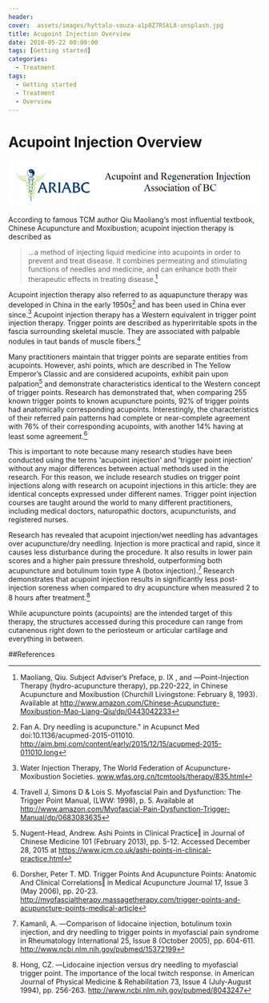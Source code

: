 ```yaml
---
header:
cover:  assets/images/hyttalo-souza-a1p0Z7RSkL8-unsplash.jpg
title: Acupoint Injection Overview
date: 2018-05-22 00:00:00
tags: [Getting started]
categories:
  - Treatment
tags: 
  - Getting started
  - Treatment
  - Overview
---
```


# Acupoint Injection Overview
![Acupoint injection therapy overview from [ARIABC](http://ariabc.org)](/assets/images/ariabc.org.png)

According to famous TCM author Qiu Maoliang‘s most influential textbook, Chinese Acupuncture and Moxibustion; acupoint injection therapy is described as

> ...a method of injecting liquid medicine into acupoints in order to prevent and treat disease. It combines permeating and stimulating functions of needles and medicine, and can enhance both their therapeutic effects in treating disease.[^1]

Acupoint injection therapy also referred to as aquapuncture therapy was developed in China in the early 1950s[^2] and has been used in China ever since.[^3] Acupoint injection therapy has a Western equivalent in trigger point injection therapy. Trigger points are described as hyperirritable spots in the fascia surrounding skeletal muscle. They are associated with palpable nodules in taut bands of muscle fibers.[^4]

Many practitioners maintain that trigger points are separate entities from acupoints. However, ashi points, which are described in The Yellow Emperor’s Classic and are considered acupoints, exhibit pain upon palpation[^5] and demonstrate characteristics identical to the Western concept of trigger points. Research has demonstrated that, when comparing 255 known trigger points to known acupuncture points, 92% of trigger points had anatomically corresponding acupoints. Interestingly, the characteristics of their referred pain patterns had complete or near-complete agreement with 76% of their corresponding acupoints, with another 14% having at least some agreement.[^6]

This is important to note because many research studies have been conducted using the terms 'acupoint injection' and 'trigger point injection' without any major differences between actual methods used in the research. For this reason, we include research studies on trigger point injections along with research on acupoint injections in this article: they are identical concepts expressed under different names. Trigger point injection courses are taught around the world to many different practitioners, including medical doctors, naturopathic doctors, acupuncturists, and registered nurses.

Research has revealed that acupoint injection/wet needling has advantages over acupuncture/dry needling. Injection is more practical and rapid, since it causes less disturbance during the procedure. It also results in lower pain scores and a higher pain pressure threshold, outperforming both acupuncture and botulinum toxin type A (botox injection).[^7] Research demonstrates that acupoint injection results in significantly less post-injection soreness when compared to dry acupuncture when measured 2 to 8 hours after treatment.[^8]

While acupuncture points (acupoints) are the intended target of this therapy, the structures accessed during this procedure can range from cutanenous right down to the periosteum or articular cartilage and everything in between.

##References

[^1]: Maoliang, Qiu. Subject Adviser‘s Preface, p. IX , and ―Point-Injection Therapy (hydro-acupuncture therapy), pp.220-222, in Chinese Acupuncture and Moxibustion (Churchill Livingstone: February 8, 1993). Available at http://www.amazon.com/Chinese-Acupuncture-Moxibustion-Mao-Liang-Qiu/dp/0443042233
[^2]: Fan A. Dry needling is acupuncture." in Acupunct Med doi:10.1136/acupmed-2015-011010. http://aim.bmj.com/content/early/2015/12/15/acupmed-2015-011010.long
[^3]: Water Injection Therapy, The World Federation of Acupuncture-Moxibustion Societies. www.wfas.org.cn/tcmtools/therapy/835.html
[^4]: Travell J, Simons D & Lois S. Myofascial Pain and Dysfunction: The Trigger Point Manual, (LWW: 1998), p. 5. Available at http://www.amazon.com/Myofascial-Pain-Dysfunction-Trigger-Manual/dp/0683083635
[^5]: Nugent-Head, Andrew. Ashi Points in Clinical Practice‖ in Journal of Chinese Medicine 101 (February 2013), pp. 5-12. Accessed December 28, 2015 at https://www.jcm.co.uk/ashi-points-in-clinical-practice.html
[^6]: Dorsher, Peter T. MD. Trigger Points And Acupuncture Points: Anatomic And Clinical Correlations‖ in Medical Acupuncture Journal 17, Issue 3 (May 2006), pp. 20-23. http://myofascialtherapy.massagetherapy.com/trigger-points-and-acupuncture-points-medical-article
[^7]: Kamanli, A. ―Comparison of lidocaine injection, botulinum toxin injection, and dry needling to trigger points in myofascial pain syndrome in Rheumatology International 25, Issue 8 (October 2005), pp. 604-611. http://www.ncbi.nlm.nih.gov/pubmed/15372199
[^8]: Hong, CZ. ―Lidocaine injection versus dry needling to myofascial trigger point. The importance of the local twitch response. in American Journal of Physical Medicine & Rehabilitation 73, Issue 4 (July-August 1994), pp. 256-263. http://www.ncbi.nlm.nih.gov/pubmed/8043247
